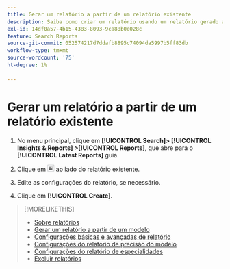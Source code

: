 ```yaml
---
title: Gerar um relatório a partir de um relatório existente
description: Saiba como criar um relatório usando um relatório gerado anteriormente.
exl-id: 14df0a57-4b15-4383-8093-9ca88b0e028c
feature: Search Reports
source-git-commit: 052574217d7ddafb8895c74094da5997b5ff83db
workflow-type: tm+mt
source-wordcount: '75'
ht-degree: 1%

---
```


# Gerar um relatório a partir de um relatório existente

1. No menu principal, clique em **[!UICONTROL Search]> [!UICONTROL Insights & Reports] >[!UICONTROL Reports]**, que abre para o **[!UICONTROL Latest Reports]** guia.

1. Clique em ![Botão Criar semelhante](/help/search-social-commerce/assets/create-similar.png "Botão Criar semelhante") ao lado do relatório existente.

1. Edite as configurações do relatório, se necessário.

1. Clique em **[!UICONTROL Create]**.

>[!MORELIKETHIS]
>
>* [Sobre relatórios](/help/search-social-commerce/reports/report-about.md)
>* [Gerar um relatório a partir de um modelo](/help/search-social-commerce/reports/management/report-generate-from-template.md)
>* [Configurações básicas e avançadas de relatório](/help/search-social-commerce/reports/management/basic-advanced/basic-advanced-report-settings.md)
>* [Configurações do relatório de precisão do modelo](/help/search-social-commerce/reports/management/model-accuracy/model-accuracy-report-settings.md)
>* [Configurações do relatório de especialidades](/help/search-social-commerce/reports/management/specialty/specialty-report-settings.md)
>* [Excluir relatórios](/help/search-social-commerce/reports/management/report-delete.md)
